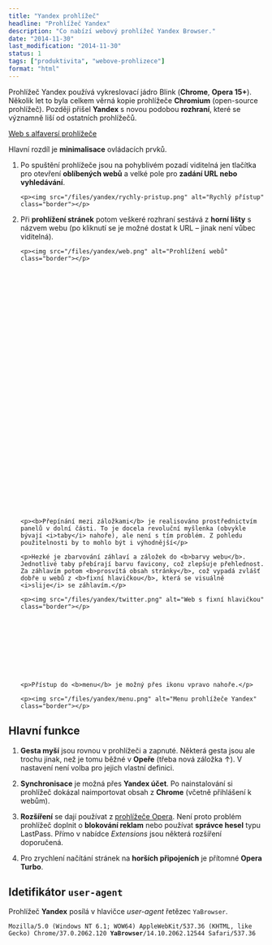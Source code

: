 ```yaml
---
title: "Yandex prohlížeč"
headline: "Prohlížeč Yandex"
description: "Co nabízí webový prohlížeč Yandex Browser."
date: "2014-11-30"
last_modification: "2014-11-30"
status: 1
tags: ["produktivita", "webove-prohlizece"]
format: "html"
---
```


<p>Prohlížeč Yandex používá vykreslovací jádro Blink (<b>Chrome</b>, <b>Opera 15+</b>). Několik let to byla celkem věrná kopie prohlížeče <b>Chromium</b> (open-source prohlížeč). Později přišel <b>Yandex</b> s novou podobou <b>rozhraní</b>, které se významně liší od ostatních prohlížečů.</p>


<p><a href="http://browser.yandex.com/future/" class="button">Web s alfaversí prohlížeče</a></p>


<p>Hlavní rozdíl je <b>minimalisace</b> ovládacích prvků.</p>

<ol>
  <li>
    <p>Po spuštění prohlížeče jsou na pohyblivém pozadí viditelná jen tlačítka pro otevření <b>oblíbených webů</b> a velké pole pro <b>zadání URL nebo vyhledávání</b>.</p>
    
    <p><img src="/files/yandex/rychly-pristup.png" alt="Rychlý přístup" class="border"></p>
    
    
    
    
    
    
    
    
    
    
    
    
    
    
    
    
    
    
    
    
    
    
    
    
    
    
    
    
    
    
    
    
    
    
   
  </li>
  
  <li>
    <p>Při <b>prohlížení stránek</b> potom veškeré rozhraní sestává z <b>horní lišty</b> s názvem webu (po kliknutí se je možné dostat k URL – jinak není vůbec viditelná).</p>

    <p><img src="/files/yandex/web.png" alt="Prohlížení webů" class="border"></p>
    
    
    
    
    
    
    
    
    
    
    
    
    
    
    
    
    
    
    
    
    
    
    
    
    
    
    
    
    
    
    
    
    
    
    
        
    <p><b>Přepínání mezi záložkami</b> je realisováno prostřednictvím panelů v dolní části. To je docela revoluční myšlenka (obvykle bývají <i>taby</i> nahoře), ale není s tím problém. Z pohledu použitelnosti by to mohlo být i výhodnější</p>
    
    <p>Hezké je zbarvování záhlaví a záložek do <b>barvy webu</b>. Jednotlivé taby přebírají barvu favicony, což zlepšuje přehlednost. Za záhlavím potom <b>prosvítá obsah stránky</b>, což vypadá zvlášť dobře u webů z <b>fixní hlavičkou</b>, která se visuálně <i>slije</i> se záhlavím.</p>

    <p><img src="/files/yandex/twitter.png" alt="Web s fixní hlavičkou" class="border"></p>
    
    
    
    
    
    
    
    
    
        
    <p>Přístup do <b>menu</b> je možný přes ikonu vpravo nahoře.</p>
    
    <p><img src="/files/yandex/menu.png" alt="Menu prohlížeče Yandex" class="border"></p>
    
    
    
    
    
    
    
    
    
    
    
    
    
    
    
    
    
    
    
    
    
        
  </li>
</ol>



<h2 id="funkce">Hlavní funkce</h2>

<ol>
  <li>
    <p><b>Gesta myší</b> jsou rovnou v prohlížeči a zapnuté. Některá gesta jsou ale trochu jinak, než je tomu běžné v <b>Opeře</b> (třeba nová záložka ↑). V nastavení není volba pro jejich vlastní definici.</p>
  </li>
  
  <li>
    <p><b>Synchronisace</b> je možná přes <b>Yandex účet</b>. Po nainstalování si prohlížeč dokázal naimportovat obsah z <b>Chrome</b> (včetně přihlášení k webům).</p>
  </li>
  
  <li>
    <p><b>Rozšíření</b> se dají používat z <a href="https://addons.opera.com/en/extensions/">prohlížeče Opera</a>. Není proto problém prohlížeč doplnit o <b>blokování reklam</b> nebo používat <b>správce hesel</b> typu LastPass. Přímo v nabídce <i>Extensions</i> jsou některá rozšíření doporučená.</p>
  </li>
  
  <li>Pro zrychlení načítání stránek na <b>horších připojeních</b> je přítomné <b>Opera Turbo</b>.</li>
</ol>


<h2 id="user-agent">Idetifikátor <code>user-agent</code></h2>

<p>Prohlížeč <b>Yandex</b> posílá v hlavičce <i>user-agent</i> řetězec <code>YaBrowser</code>.</p>

<pre><code>Mozilla/5.0 (Windows NT 6.1; WOW64) AppleWebKit/537.36 (KHTML, like Gecko) Chrome/37.0.2062.120 <b>YaBrowser</b>/14.10.2062.12544 Safari/537.36
</code></pre>
